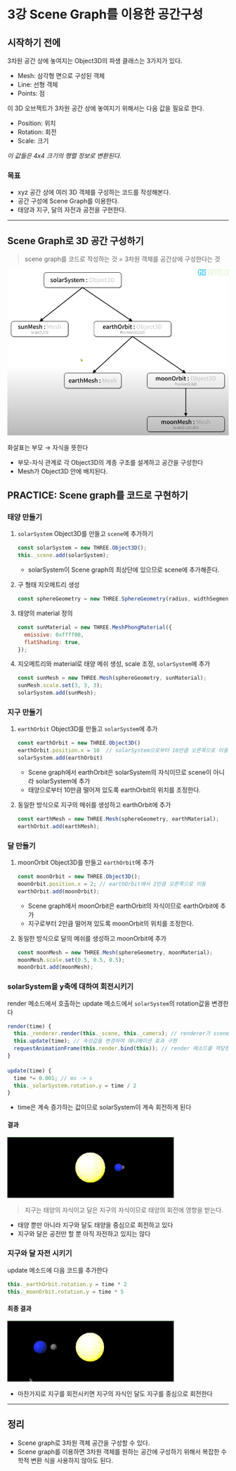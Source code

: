# 3강 Scene Graph를 이용한 공간구성

## 시작하기 전에

3차원 공간 상에 놓여지는 Object3D의 파생 클래스는 3가지가 있다.

- Mesh: 삼각형 면으로 구성된 객체
- Line: 선형 객체
- Points: 점

이 3D 오브젝트가 3차원 공간 상에 놓여지기 위해서는 다음 값을 필요로 한다.

- Position: 위치
- Rotation: 회전
- Scale: 크기

*이 값들은 4x4 크기의 행렬 정보로 변환된다.*

### 목표

- xyz 공간 상에 여러 3D 객체를 구성하는 코드를 작성해본다.
- 공간 구성에 Scene Graph를 이용한다.
- 태양과 지구, 달의 자전과 공전을 구현한다.

---

## Scene Graph로 3D 공간 구성하기

> scene graph를 코드로 작성하는 것 = 3차원 객체를 공간상에 구성한다는 것
> 

![씬그래프](./assets/03-scene-graph.png)

화살표는 부모 → 자식을 뜻한다

- 부모-자식 관계로 각 Object3D의 계층 구조를 설계하고 공간을 구성한다
- Mesh가 Object3D 안에 배치된다.

## PRACTICE: Scene graph를 코드로 구현하기

### 태양 만들기

1. `solarSystem` Object3D를 만들고 `scene`에 추가하기
    
    ```jsx
    const solarSystem = new THREE.Object3D();
    this._scene.add(solarSystem);
    ```
    
    - solarSystem이 Scene graph의 최상단에 있으므로 scene에 추가해준다.
2. 구 형태 지오메트리 생성
    
    ```jsx
    const sphereGeometry = new THREE.SphereGeometry(radius, widthSegments, heightSegments);
    ```
    
3. 태양의 material 정의
    
    ```jsx
    const sunMaterial = new THREE.MeshPhongMaterial({
      emissive: 0xffff00,
      flatShading: true,
    });
    ```
    
4. 지오메트리와 material로 태양 메쉬 생성, scale 조정, `solarSystem`에 추가
    
    ```jsx
    const sunMesh = new THREE.Mesh(sphereGeometry, sunMaterial);
    sunMesh.scale.set(3, 3, 3);
    solarSystem.add(sunMesh);
    ```
    

### 지구 만들기

1. `earthOrbit` Object3D를 만들고 `solarSystem`에 추가
    
    ```jsx
    const earthOrbit = new THREE.Object3D()
    earthOrbit.position.x = 10  // solarSystem으로부터 10만큼 오른쪽으로 이동
    solarSystem.add(earthOrbit)
    ```
    
    - Scene graph에서 earthOrbit은 solarSystem의 자식이므로 scene이 아니라 solarSystem에 추가
    - 태양으로부터 10만큼 떨어져 있도록 earthOrbit의 위치를 조정한다.
2. 동일한 방식으로 지구의 메쉬를 생성하고 earthOrbit에 추가
    
    ```jsx
    const earthMesh = new THREE.Mesh(sphereGeometry, earthMaterial);
    earthOrbit.add(earthMesh);
    ```
    

### 달 만들기

1. moonOrbit Object3D를 만들고 `earthOrbit`에 추가
    
    ```jsx
    const moonOrbit = new THREE.Object3D();
    moonOrbit.position.x = 2; // earthOrbit에서 2만큼 오른쪽으로 이동
    earthOrbit.add(moonOrbit);
    ```
    
    - Scene graph에서 moonOrbit은 earthOrbit의 자식이므로 earthOrbit에 추가
    - 지구로부터 2만큼 떨어져 있도록 moonOrbit의 위치를 조정한다.
2. 동일한 방식으로 달의 메쉬를 생성하고 moonOrbit에 추가
    
    ```jsx
    const moonMesh = new THREE.Mesh(sphereGeometry, moonMaterial);
    moonMesh.scale.set(0.5, 0.5, 0.5);
    moonOrbit.add(moonMesh);
    ```
    

### solarSystem을 y축에 대하여 회전시키기

render 메소드에서 호출하는 update 메소드에서 `solarSystem`의 rotation값을 변경한다

```jsx
render(time) {
  this._renderer.render(this._scene, this._camera); // renderer가 scene을 camera의 시점으로 렌더링함
  this.update(time); // 속성값을 변경하여 애니메이션 효과 구현
  requestAnimationFrame(this.render.bind(this)); // render 메소드를 적당한 시점에, 최대한 빠르게 반복 호출
}

update(time) {
  time *= 0.001; // ms -> s
  this._solarSystem.rotation.y = time / 2
}
```

- time은 계속 증가하는 값이므로 solarSystem이 계속 회전하게 된다

#### 결과

![solarSystem을 y축에 대하여 회전시킨 결과](./assets/03-rotate-solar-system.gif)

> 지구는 태양의 자식이고 달은 지구의 자식이므로 태양의 회전에 영향을 받는다.
> 
- 태양 뿐만 아니라 지구와 달도 태양을 중심으로 회전하고 있다
- 지구와 달은 공전만 할 뿐 아직 자전하고 있지는 않다

### 지구와 달 자전 시키기

update 메소드에 다음 코드를 추가한다

```jsx
this._earthOrbit.rotation.y = time * 2
this._moonOrbit.rotation.y = time * 5
```

#### 최종 결과

![지구와 달도 y축에 대하여 회전시킨 결과](./assets/03-rotate-all.gif)

- 마찬가지로 지구를 회전시키면 지구의 자식인 달도 지구를 중심으로 회전한다
---
## 정리

- Scene graph로 3차원 객체 공간을 구성할 수 있다.
- Scene graph를 이용하면 3차원 객체를 원하는 공간에 구성하기 위해서 복잡한 수학적 변환 식을 사용하지 않아도 된다.